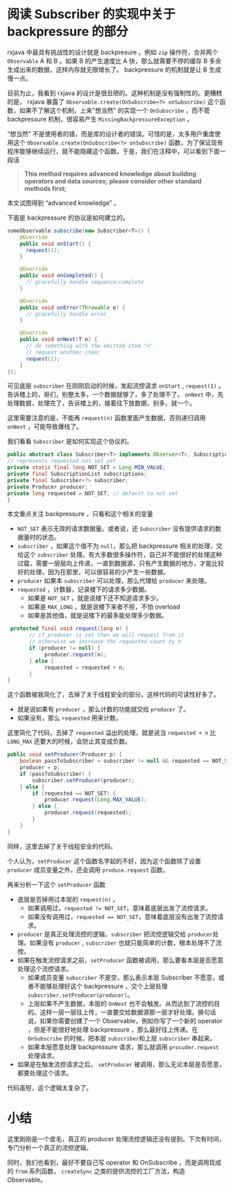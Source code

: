 # 阅读 Subscriber 的实现中关于  backpressure 的部分


rxjava 中最具有挑战性的设计就是 backpresure 。例如 `zip` 操作符，合并两个 `Observable` A 和 B 。如果  B 的产生速度比 A 快，那么就需要不停的缓存 B 多余生成出来的数据，这样内存就无限增长了。 backpressure 的机制就是让 B 生成慢一点。

目前为止，我看到 rxjava 的设计是很丑陋的。这种机制是没有强制性的。更糟糕的是， rxjava 暴露了 `Observable.create(OnSubscribe<?> onSubscribe)` 这个函数，如果不了解这个机制，上来"想当然" 的实现一个 `OnSubscribe` ，而不管 backpressure 机制，很容易产生 `MissingBackpressureException` 。

“想当然” 不是使用者的错，而是库的设计者的错误。可惜的是，太多用户重度使用这个 `Observable.create(OnSubscribe<?> onSubscribe)` 函数，为了保证现有程序能够继续运行，就不能隐藏这个函数。于是，我们在注释中，可以看到下面一段话

>  <strong>This method requires advanced knowledge about building operators and data sources; please consider other standard methods first; </strong>

本文试图得到 “advanced knowledge” 。

下面是 backpressure 的协议是如何建立的。

```java
someObservable.subscribe(new Subscriber<T>() {
    @Override
    public void onStart() {
      request(1);
    }

    @Override
    public void onCompleted() {
      // gracefully handle sequence-complete
    }

    @Override
    public void onError(Throwable e) {
      // gracefully handle error
    }

    @Override
    public void onNext(T n) {
      // do something with the emitted item "n"
      // request another item:
      request(1);
    }
});
```

可见底层 `subscriber` 在刚刚启动的时候，发起流控请求 `onStart` , `request(1)` 。告诉楼上的，哥们，别整太多，一个数据就够了，多了处理不了。
`onNext` 中，先处理数据，处理完了，告诉楼上的，接着往下放数据，别多，就一个。

这里需要注意的是，不能再 `request(n)` 函数里面产生数据，否则递归调用 `onNext` ，可能导致爆栈了。

我们看看 `Subscriber` 是如何实现这个协议的。

```java
public abstract class Subscriber<T> implements Observer<T>, Subscription {
// represents requested not set yet
private static final long NOT_SET = Long.MIN_VALUE;
private final SubscriptionList subscriptions;
private final Subscriber<?> subscriber;
private Producer producer;
private long requested = NOT_SET; // default to not set
}
```
本文重点关注  backpressure ，只看和这个相关的变量
* `NOT_SET` 表示无效的请求数据量。或者说，还 `Subscriber` 没有提供请求的数据量时的状态。
* `subscriber` ，如果这个值不为 `null`，那么把 backpressure 相关的处理，交给这个  `subscriber` 处理。有大多数很多操作符，自己并不能很好的处理这种过载，需要一层层向上传递，一直到数据源，只有产生数据的地方，才能比较好的处理，因为在那里，可以很容易的少产生一些数据。
* `producer` 如果本 `subscriber` 可以处理，那么代理给 `producer` 来处理。
* `requested` ，计数器，记录楼下的请求多少数据。
  * 如果是  `NOT_SET` ，就是说楼下还不知道请求多少。
  * 如果是 `MAX_LONG` ，就是说楼下来者不拒，不怕 overload
  * 如果是其他值，就是说楼下的最多能处理多少数据。

```java
 protected final void request(long n) {
       // if producer is set then we will request from it
       // otherwise we increase the requested count by n
       if (producer != null) {
            producer.request(n);
       } else {
            requested = requested + n;
       }
}
```
这个函数被我简化了，去掉了关于线程安全的部分。这样代码的可读性好多了。
* 就是说如果有  `producer` ，那么计数的功能就交给 `producer` 了。
* 如果没有，那么 `requested` 用来计数。

这里简化了代码，去掉了 `requested` 溢出的处理，就是说当 `requested + n` 比 `LONG_MAX` 还要大的时候，会防止其变成负数。

```java
public void setProducer(Producer p) {
    boolean passToSubscriber = subscriber != null && requested == NOT_SET;
    producer = p;
    if (passToSubscriber) {
        subscriber.setProducer(producer);
    } else {
        if (requested == NOT_SET) {
            producer.request(Long.MAX_VALUE);
        } else {
            producer.request(requested);
        }
    }
}
```
同样，这里去掉了关于线程安全的代码。

个人认为，`setProducer` 这个函数名字起的不好，因为这个函数除了设置 `producer` 成员变量之外，还会调用 `produce.request` 函数。

再来分析一下这个 `setProducer` 函数
* 底层是否掉用过本层的 `request(n)` 。
    * 如果调用过，`requested != NOT_SET`，意味着底层出发了流控请求。
    * 如果没有调用过，`requested == NOT_SET`，意味着底层没有出发了流控请求。
* `producer` 是真正处理流控的逻辑。`subscriber` 把流控逻辑交给 `producer`处理。如果没有 `producer` , `subscriber` 也就只能简单的计数，根本处理不了流控。
* 如果在触发流控请求之前，`setProducer` 函数被调用，那么要看本层是否愿意处理这个流控请求。
   * 如果成员变量 `subscriber` 不是空，那么表示本层 Subscriber 不愿意，或者不能够处理好这个 backpressure ，交个上层处理 `subscriber.setProducer(producer)`。
   * 上层如果不产生数据，本层的 `OnNext` 也不会触发。从而达到了流控的目的。这样一层一层往上传，一直要交给数据源那一层才好处理。换句话说，如果你需要创建了一个  Observable，例如你写了一个新的 operator ，但是不能很好地处理 backpressure ，那么最好往上传递。在 `OnSubscribe` 的时候，把本层 `subscriber`和上层 `subscriber` 串起来。
   * 如果本层愿意处理 backpressure 请求，那么就调用 `procuder.request` 处理请求。
* 如果是在触发流控请求之后， `setProducer` 被调用，那么无论本层是否愿意，都要处理这个请求。

代码虽短，这个逻辑太复杂了。

# 小结

这里刚刚是一个皮毛，真正的 producer 处理流控逻辑还没有提到。下次有时间，专门分析一个真正的流控逻辑。

同时，我们也看到，最好不要自己写 operator 和 OnSubscribe ，而是调用现成的 `from` 系列函数， `createSync` 之类的提供流控的工厂方法，构造 Observable。
